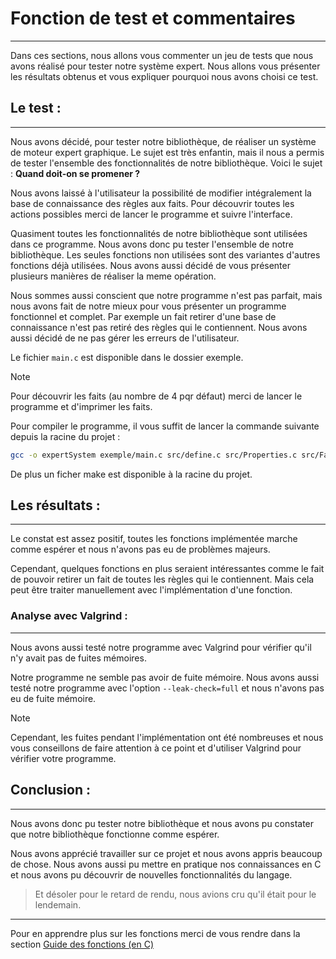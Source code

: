 # Fonction de test et commentaires

---
Dans ces sections, nous allons vous commenter un jeu de tests que nous avons réalisé pour tester notre système expert. Nous allons vous présenter les résultats obtenus et vous expliquer pourquoi nous avons choisi ce test.

## Le test :

---
Nous avons décidé, pour tester notre bibliothèque, de réaliser un système de moteur expert graphique. Le sujet est très enfantin, mais il nous a permis de tester l'ensemble des fonctionnalités de notre bibliothèque. Voici le sujet : **Quand doit-on se promener ?**

Nous avons laissé à l'utilisateur la possibilité de modifier intégralement la base de connaissance des règles aux faits. Pour découvrir toutes les actions possibles merci de lancer le programme et suivre l'interface.

Quasiment toutes les fonctionnalités de notre bibliothèque sont utilisées dans ce programme. Nous avons donc pu tester l'ensemble de notre bibliothèque. Les seules fonctions non utilisées sont des variantes d'autres fonctions déjà utilisées. Nous avons aussi décidé de vous présenter plusieurs manières de réaliser la meme opération.

Nous sommes aussi conscient que notre programme n'est pas parfait, mais nous avons fait de notre mieux pour vous présenter un programme fonctionnel et complet. Par exemple un fait retirer d'une base de connaissance n'est pas retiré des règles qui le contiennent. Nous avons aussi décidé de ne pas gérer les erreurs de l'utilisateur.

Le fichier `main.c` est disponible dans le dossier exemple.

>[!NOTE]
> 
> Pour découvrir les faits (au nombre de 4 pqr défaut) merci de lancer le programme et d'imprimer les faits.

Pour compiler le programme, il vous suffit de lancer la commande suivante depuis la racine du projet :
```bash
gcc -o expertSystem exemple/main.c src/define.c src/Properties.c src/FactList.c src/Rules.c src/DB.c src/ExpertSys.c -I include
```
De plus un ficher make est disponible à la racine du projet.

## Les résultats :

---
Le constat est assez positif, toutes les fonctions implémentée marche comme espérer et nous n'avons pas eu de problèmes majeurs.

Cependant, quelques fonctions en plus seraient intéressantes comme le fait de pouvoir retirer un fait de toutes les règles qui le contiennent. Mais cela peut être traiter manuellement avec l'implémentation d'une fonction.

### Analyse avec Valgrind :

---
Nous avons aussi testé notre programme avec Valgrind pour vérifier qu'il n'y avait pas de fuites mémoires. 

Notre programme ne semble pas avoir de fuite mémoire. Nous avons aussi testé notre programme avec l'option `--leak-check=full` et nous n'avons pas eu de fuite mémoire.
>[!NOTE]
> 
> Cependant, les fuites pendant l'implémentation ont été nombreuses et nous vous conseillons de faire attention à ce point et d'utiliser Valgrind pour vérifier votre programme.

## Conclusion :

---
Nous avons donc pu tester notre bibliothèque et nous avons pu constater que notre bibliothèque fonctionne comme espérer.

Nous avons apprécié travailler sur ce projet et nous avons appris beaucoup de chose. Nous avons aussi pu mettre en pratique nos connaissances en C et nous avons pu découvrir de nouvelles fonctionnalités du langage.

>Et désoler pour le retard de rendu, nous avions cru qu'il était pour le lendemain.

---
Pour en apprendre plus sur les fonctions merci de vous rendre dans la section [Guide des fonctions (en C)](Function.md)
